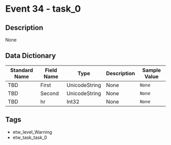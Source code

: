 # Event 34 - task_0

## Description
None

## Data Dictionary
|Standard Name|Field Name|Type|Description|Sample Value|
|---|---|---|---|---|
|TBD|First|UnicodeString|None|`None`|
|TBD|Second|UnicodeString|None|`None`|
|TBD|hr|Int32|None|`None`|

## Tags
* etw_level_Warning
* etw_task_task_0